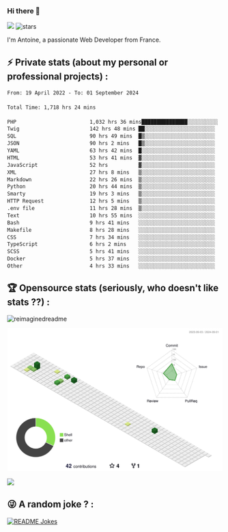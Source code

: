 ### Hi there 👋

![](https://komarev.com/ghpvc/?username=niotna)
<img src="https://img.shields.io/github/stars/niotna?label=Stars" alt="stars">

I'm Antoine, a passionate Web Developer from France.

## :zap: Private stats (about my personal or professional projects) : 

<!--START_SECTION:waka-->

```txt
From: 19 April 2022 - To: 01 September 2024

Total Time: 1,718 hrs 24 mins

PHP                        1,032 hrs 36 mins███████████████░░░░░░░░░░   60.09 %
Twig                       142 hrs 48 mins ██░░░░░░░░░░░░░░░░░░░░░░░   08.31 %
SQL                        90 hrs 49 mins  █▒░░░░░░░░░░░░░░░░░░░░░░░   05.29 %
JSON                       90 hrs 2 mins   █▒░░░░░░░░░░░░░░░░░░░░░░░   05.24 %
YAML                       63 hrs 42 mins  █░░░░░░░░░░░░░░░░░░░░░░░░   03.71 %
HTML                       53 hrs 41 mins  ▓░░░░░░░░░░░░░░░░░░░░░░░░   03.12 %
JavaScript                 52 hrs          ▓░░░░░░░░░░░░░░░░░░░░░░░░   03.03 %
XML                        27 hrs 8 mins   ▒░░░░░░░░░░░░░░░░░░░░░░░░   01.58 %
Markdown                   22 hrs 26 mins  ▒░░░░░░░░░░░░░░░░░░░░░░░░   01.31 %
Python                     20 hrs 44 mins  ▒░░░░░░░░░░░░░░░░░░░░░░░░   01.21 %
Smarty                     19 hrs 3 mins   ▒░░░░░░░░░░░░░░░░░░░░░░░░   01.11 %
HTTP Request               12 hrs 5 mins   ▒░░░░░░░░░░░░░░░░░░░░░░░░   00.70 %
.env file                  11 hrs 28 mins  ▒░░░░░░░░░░░░░░░░░░░░░░░░   00.67 %
Text                       10 hrs 55 mins  ░░░░░░░░░░░░░░░░░░░░░░░░░   00.64 %
Bash                       9 hrs 41 mins   ░░░░░░░░░░░░░░░░░░░░░░░░░   00.56 %
Makefile                   8 hrs 28 mins   ░░░░░░░░░░░░░░░░░░░░░░░░░   00.49 %
CSS                        7 hrs 34 mins   ░░░░░░░░░░░░░░░░░░░░░░░░░   00.44 %
TypeScript                 6 hrs 2 mins    ░░░░░░░░░░░░░░░░░░░░░░░░░   00.35 %
SCSS                       5 hrs 41 mins   ░░░░░░░░░░░░░░░░░░░░░░░░░   00.33 %
Docker                     5 hrs 37 mins   ░░░░░░░░░░░░░░░░░░░░░░░░░   00.33 %
Other                      4 hrs 33 mins   ░░░░░░░░░░░░░░░░░░░░░░░░░   00.26 %
```

<!--END_SECTION:waka-->

## :trophy: Opensource stats (seriously, who doesn't like stats ??) : 

<!---
[![Top Langs](https://github-readme-stats.vercel.app/api/top-langs/?username=niotna)](https://github.com/anuraghazra/github-readme-stats) 
-->
<img src="https://myreadme.vercel.app/api/embed/niotna?panels=userstatistics,toprepositories,toplanguages,commitgraph" alt="reimaginedreadme" />

![](./profile-3d-contrib/profile-green-animate.svg)

<img src="https://github-profile-trophy.vercel.app/?username=niotna&theme=juicyfresh&no-bg=true" />

## :stuck_out_tongue_winking_eye: A random joke ? : 

<a href="https://readme-jokes.vercel.app"><img align="center" src="https://readme-jokes.vercel.app/api" alt="README Jokes"></a>
